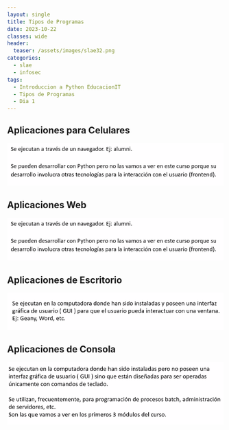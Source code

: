 ```yaml
---
layout: single
title: Tipos de Programas
date: 2023-10-22
classes: wide
header:
  teaser: /assets/images/slae32.png
categories:
  - slae
  - infosec
tags:
  - Introduccion a Python EducacionIT
  - Tipos de Programas
  - Dia 1
---
```



## Aplicaciones para Celulares


![[Pasted image 20231116225654.png]](../assets/images/img-introduccion-a-python/Pasted%20image%2020231116225714.png)

## Aplicaciones Web

![[Pasted image 20231116225714.png]](../assets/images/img-introduccion-a-python/Pasted%20image%2020231116225714.png)

## Aplicaciones de Escritorio

![[Pasted image 20231116225754.png]](../assets/images/img-introduccion-a-python/Pasted%20image%2020231116225754.png)

## Aplicaciones de Consola

![[Pasted image 20231116230146.png]](../assets/images/img-introduccion-a-python/Pasted%20image%2020231116230146.png)


